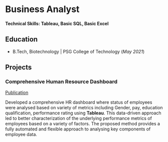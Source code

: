# Business Analyst

#### Technical Skills: Tableau, Basic SQL, Basic Excel

## Education 			        		
- B.Tech, Biotechnology | PSG College of Technology (_May 2021_)

## Projects
### Comprehensive Human Resource Dashboard
[Publication]([https://www.mdpi.com/1424-8220/22/8/3048](https://public.tableau.com/app/profile/sanjitha.rajkumar/viz/HRdashboard-Draft2/Dashboard1))

Developed a comprehensive HR dashboard where status of employees were analysed based on variety of metrics including Gender, pay, education qualification, performance rating using **Tableau**. This data-driven approach led to better characterization of the underlying performance metrics of employees based on a variety of factors. The proposed method provides a fully automated and flexible approach to analysing key components of employee data.



